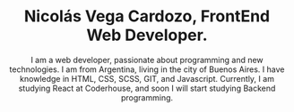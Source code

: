 <div id="header" align="center">
    <h1 id="header" align="center">Nicolás Vega Cardozo, FrontEnd Web Developer.</h1>
    <p>I am a web developer, passionate about programming and new technologies. I am from Argentina, living in the city of Buenos Aires. I have knowledge in HTML, CSS, SCSS, GIT, and Javascript. Currently, I am studying React at Coderhouse, and soon I will start studying Backend programming.</p>

</div>
<!--



**NicolasVegaCardozo/NicolasVegaCardozo** is a ✨ _special_ ✨ repository because its `README.md` (this file) appears on your GitHub profile.

Here are some ideas to get you started:

- 🔭 I’m currently working on ...
- 🌱 I’m currently learning ...
- 👯 I’m looking to collaborate on ...
- 🤔 I’m looking for help with ...
- 💬 Ask me about ...
- 📫 How to reach me: ...
- 😄 Pronouns: ...
- ⚡ Fun fact: ...
-->
